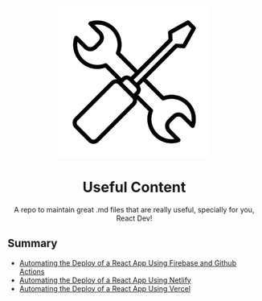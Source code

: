 <div align="center">
  <img width="300px" src="./assets/1024px-Noun_Project_tools_icon_943586_cc.svg.png" />

# Useful Content
A repo to maintain great .md files that are really useful, specially for you, React Dev!

</div>

## Summary

* [Automating the Deploy of a React App Using Firebase and Github Actions](./deploying-a-react-app-using-firebase/doc.md)
* [Automating the Deploy of a React App Using Netlify](./deploying-a-react-app-using-netlify/doc.md)
* [Automating the Deploy of a React App Using Vercel](./deploying-a-react-app-using-vercel/doc.md)
